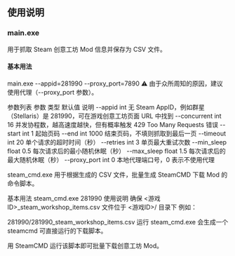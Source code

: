 ## 使用说明

### main.exe

用于抓取 Steam 创意工坊 Mod 信息并保存为 CSV 文件。

#### 基本用法

main.exe --appid=281990 --proxy_port=7890
⚠️ 由于众所周知的原因，建议使用代理（--proxy_port 参数）。

参数列表
参数	类型	默认值	说明
--appid	int	无	Steam AppID，例如群星（Stellaris）是 281990，可在游戏创意工坊页面 URL 中找到
--concurrent	int	16	并发协程数，越高速度越快，但有概率触发 429 Too Many Requests 错误
--start	int	1	起始页码
--end	int	1000	结束页码，不填则抓取到最后一页
--timeout	int	20	单个请求的超时时间（秒）
--retries	int	3	单页最大重试次数
--min_sleep	float	0.5	每次请求后的最小随机休眠（秒）
--max_sleep	float	1.5	每次请求后的最大随机休眠（秒）
--proxy_port	int	0	本地代理端口号，0 表示不使用代理

steam_cmd.exe
用于根据生成的 CSV 文件，批量生成 SteamCMD 下载 Mod 的命令脚本。

基本用法
steam_cmd.exe 281990
使用说明
确保 <游戏ID>_steam_workshop_items.csv 文件位于 <游戏ID>/ 目录下
例如：

281990/281990_steam_workshop_items.csv
运行 steam_cmd.exe <appid> 会生成一个 steamcmd 可直接运行的下载脚本。

用 SteamCMD 运行该脚本即可批量下载创意工坊 Mod。
